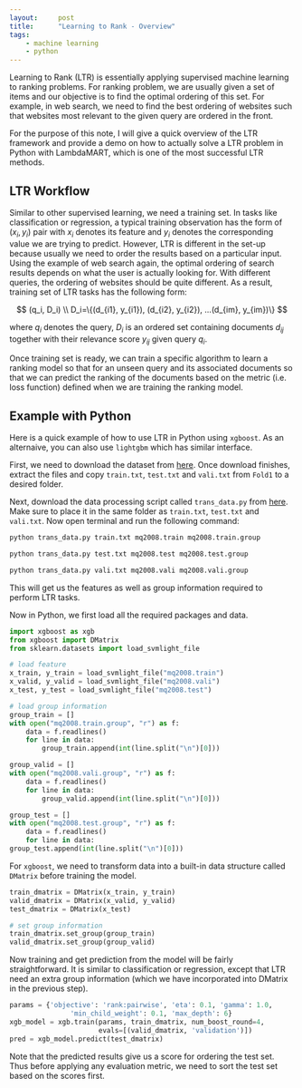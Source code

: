 ```yaml
---
layout:     post
title:      "Learning to Rank - Overview"
tags:
    - machine learning
    - python
---
```


Learning to Rank (LTR) is essentially applying supervised machine learning to ranking problems. For ranking problem, we are usually given a set of items and our objective is to find the optimal ordering of this set. For example, in web search, we need to find the best ordering of websites such that websites most relevant to the given query are ordered in the front.  

For the purpose of this note, I will give a quick overview of the LTR framework and provide a demo on how to actually solve a LTR problem in Python with LambdaMART, which is one of the most successful LTR methods.

## LTR Workflow

Similar to other supervised learning, we need a training set. In tasks like classification or regression, a typical training observation has the form of $(x_i, y_i)$ pair with $x_i$ denotes its feature and $y_i$ denotes the corresponding value we are trying to predict. However, LTR is different in the set-up because usually we need to order the results based on a particular input. Using the example of web search again, the optimal ordering of search results depends on what the user is actually looking for. With different queries, the ordering of websites should be quite different. As a result, training set of LTR tasks has the following form:

$$
(q_i, D_i) \\ D_i=\{(d_{i1}, y_{i1}), (d_{i2}, y_{i2}), ...(d_{im}, y_{im})\}
$$

where $q_i$ denotes the query, $D_i$ is an ordered set containing documents $d_{ij}$ together with their relevance score $y_{ij}$ given query $q_i$. 

Once training set is ready, we can train a specific algorithm to learn a ranking model so that for an unseen query and its associated documents so that we can predict the ranking of the documents based on the metric (i.e. loss function) defined when we are training the ranking model. 

## Example with Python

Here is a quick example of how to use LTR in Python using ```xgboost```. As an alternaive, you can also use ```lightgbm``` which has similar interface.  

First, we need to download the dataset from [here](https://s3-us-west-2.amazonaws.com/xgboost-examples/MQ2008.rar). Once download finishes, extract the files and copy `train.txt`, `test.txt` and `vali.txt` from `Fold1` to a desired folder. 

Next, download the data processing script called ```trans_data.py``` from [here](https://github.com/dmlc/xgboost/blob/master/demo/rank/trans_data.py). Make sure to place it in the same folder as `train.txt`, `test.txt` and `vali.txt`. Now open terminal and run the following command:

```bash
python trans_data.py train.txt mq2008.train mq2008.train.group

python trans_data.py test.txt mq2008.test mq2008.test.group

python trans_data.py vali.txt mq2008.vali mq2008.vali.group
```

This will get us the features as well as group information required to perform LTR tasks. 

Now in Python, we first load all the required packages and data. 

```python
import xgboost as xgb
from xgboost import DMatrix
from sklearn.datasets import load_svmlight_file

# load feature
x_train, y_train = load_svmlight_file("mq2008.train")
x_valid, y_valid = load_svmlight_file("mq2008.vali")
x_test, y_test = load_svmlight_file("mq2008.test")

# load group information
group_train = []
with open("mq2008.train.group", "r") as f:
    data = f.readlines()
    for line in data:
        group_train.append(int(line.split("\n")[0]))

group_valid = []
with open("mq2008.vali.group", "r") as f:
    data = f.readlines()
    for line in data:
        group_valid.append(int(line.split("\n")[0]))

group_test = []
with open("mq2008.test.group", "r") as f:
    data = f.readlines()
    for line in data:
group_test.append(int(line.split("\n")[0]))
```

For ```xgboost```, we need to transform data into a built-in data structure called `DMatrix` before training the model.

```python
train_dmatrix = DMatrix(x_train, y_train)
valid_dmatrix = DMatrix(x_valid, y_valid)
test_dmatrix = DMatrix(x_test)

# set group information
train_dmatrix.set_group(group_train)
valid_dmatrix.set_group(group_valid)
```

Now training and get prediction from the model will be fairly straightforward. It is similar to classification or regression, except that LTR need an extra group information (which we have incorporated into DMatrix in the previous step).

```python
params = {'objective': 'rank:pairwise', 'eta': 0.1, 'gamma': 1.0,
               'min_child_weight': 0.1, 'max_depth': 6}
xgb_model = xgb.train(params, train_dmatrix, num_boost_round=4,
                      evals=[(valid_dmatrix, 'validation')])
pred = xgb_model.predict(test_dmatrix)
```

Note that the predicted results give us a score for ordering the test set. Thus before applying any evaluation metric, we need to sort the test set based on the scores first. 